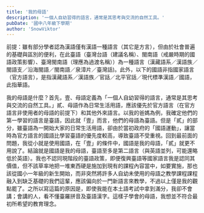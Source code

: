 ```yaml
---
title: '我的母語'
description: '一個人自幼習得的語言，通常是其思考與交流的自然工具。'
pubDate: '國中八年級下學期'
author: 'SnowViktor'
---
```


前提：雖有部分學者認為漢語僅有漢語一種語言（其它是方言），但由於社會普遍的基礎與區別的便利，在此臺語（臺灣台語（建議名稱）、閩南語（戒嚴時期的國語政策影響）、臺灣閩南語（理應為過渡名稱））為一種語言（漢藏語系／漢語族／閩語支／沿海閩語／閩南語／泉漳片／臺灣話)。此外，以下的國語非指國家語言（官方語言），是指漢藏語系／漢語族／官話／北平官話／現代標準漢語／國語，此指華語。

我的母語是什麼？首先，壹、母語定義為「一個人自幼習得的語言，通常是其思考與交流的自然工具。」貳、母語作為日常生活用語，應該優先於官方語言（在官方語言非使用者的母語的前提下）和其他外來語言。以我的爸媽為例，我確定他們的第一學習的語言是臺語，因此就「壹」而言，他們的母語為臺語。但是「貳」的部分，雖臺語為一開始大家的日常生活用語，卻由於當初政府的「國語運動」，讓當時為官方語言的國語比學習臺語的優先度較高，導致臺語不受重視。回到最前面的問題，我從小就是使用國語，在「壹」的條件中，國語是我的母語，「貳」就更不用說了。結論就是國語是我的母語，臺語至多是第二語言（與英語並列，可能還略低於英語）。我也不認同現階段的臺語政策，即便復興臺語等國家語言我是認同其價值，但不該草率地把一堆東西硬是施加到現有的課程內容當中，如要實施，那也該從國小一年級的新生開始，而非突然將許多人自幼未使用的母語之教學課程課程融入到缺乏基礎的我們這輩，應該偏向於一門新語言來教學，不過以上僅是我的觀點罷了。之所以寫這篇的原因是，即使我能在本土語考試中拿到滿分，我卻不會講；會講的人，看不懂臺羅拼音及臺語漢字。這樣子學會的母語，我想並不符合最初所希望的教育理念。